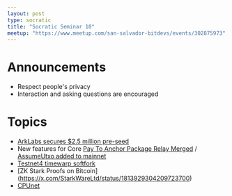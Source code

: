 ```yaml
---
layout: post
type: socratic
title: "Socratic Seminar 10"
meetup: "https://www.meetup.com/san-salvador-bitdevs/events/302875973"
---
```


# Announcements

- Respect people's privacy
- Interaction and asking questions are encouraged

# Topics

- [ArkLabs secures $2.5 million pre-seed](https://blog.arklabs.to/ark-labs-secures-2-5-million-pre-seed-to-power-the-future-of-bitcoin-driven-global-commerce-9b5b19fe1a37)
- New features for Core [Pay To Anchor Package Relay Merged](https://github.com/bitcoin/bitcoin/pull/30352) / [AssumeUtxo added to mainnet](https://github.com/bitcoin/bitcoin/pull/30352)
- [Testnet4 timewarp softfork](https://github.com/bitcoin/bitcoin/issues/30786)
- [ZK Stark Proofs on Bitcoin] (https://x.com/StarkWareLtd/status/1813929304209723700)
- [CPUnet](https://x.com/BobMcElrath/status/1823370268728873411)

